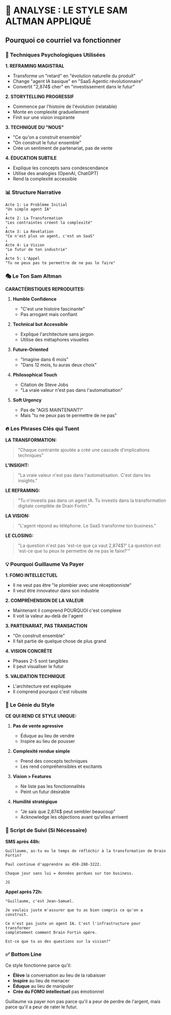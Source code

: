 # 🎯 ANALYSE : LE STYLE SAM ALTMAN APPLIQUÉ

## Pourquoi ce courriel va fonctionner

### 🧠 Techniques Psychologiques Utilisées

**1. REFRAMING MAGISTRAL**
- Transforme un "retard" en "évolution naturelle du produit"
- Change "agent IA basique" en "SaaS Agentic révolutionnaire"
- Convertit "2,874$ cher" en "investissement dans le futur"

**2. STORYTELLING PROGRESSIF**
- Commence par l'histoire de l'évolution (relatable)
- Monte en complexité graduellement
- Finit sur une vision inspirante

**3. TECHNIQUE DU "NOUS"**
- "Ce qu'on a construit ensemble"
- "On construit le futur ensemble"
- Crée un sentiment de partenariat, pas de vente

**4. ÉDUCATION SUBTILE**
- Explique les concepts sans condescendance
- Utilise des analogies (OpenAI, ChatGPT)
- Rend la complexité accessible

### 📊 Structure Narrative

```
Acte 1: Le Problème Initial
"Un simple agent IA"
↓
Acte 2: La Transformation
"Les contraintes créent la complexité"
↓
Acte 3: La Révélation
"Ce n'est plus un agent, c'est un SaaS"
↓
Acte 4: La Vision
"Le futur de ton industrie"
↓
Acte 5: L'Appel
"Tu ne peux pas te permettre de ne pas le faire"
```

### 🎭 Le Ton Sam Altman

**CARACTÉRISTIQUES REPRODUITES:**

1. **Humble Confidence**
   - "C'est une histoire fascinante"
   - Pas arrogant mais confiant

2. **Technical but Accessible**
   - Explique l'architecture sans jargon
   - Utilise des métaphores visuelles

3. **Future-Oriented**
   - "Imagine dans 6 mois"
   - "Dans 12 mois, tu auras deux choix"

4. **Philosophical Touch**
   - Citation de Steve Jobs
   - "La vraie valeur n'est pas dans l'automatisation"

5. **Soft Urgency**
   - Pas de "AGIS MAINTENANT!"
   - Mais "tu ne peux pas te permettre de ne pas"

### 🔥 Les Phrases Clés qui Tuent

**LA TRANSFORMATION:**
> "Chaque contrainte ajoutée a créé une cascade d'implications techniques"

**L'INSIGHT:**
> "La vraie valeur n'est pas dans l'automatisation. C'est dans les insights."

**LE REFRAMING:**
> "Tu n'investis pas dans un agent IA. Tu investis dans la transformation digitale complète de Drain Fortin."

**LA VISION:**
> "L'agent répond au téléphone. Le SaaS transforme ton business."

**LE CLOSING:**
> "La question n'est pas 'est-ce que ça vaut 2,874$?' La question est 'est-ce que tu peux te permettre de ne pas le faire?'"

### 💡 Pourquoi Guillaume Va Payer

**1. FOMO INTELLECTUEL**
- Il ne veut pas être "le plombier avec une réceptionniste"
- Il veut être innovateur dans son industrie

**2. COMPRÉHENSION DE LA VALEUR**
- Maintenant il comprend POURQUOI c'est complexe
- Il voit la valeur au-delà de l'agent

**3. PARTENARIAT, PAS TRANSACTION**
- "On construit ensemble"
- Il fait partie de quelque chose de plus grand

**4. VISION CONCRÈTE**
- Phases 2-5 sont tangibles
- Il peut visualiser le futur

**5. VALIDATION TECHNIQUE**
- L'architecture est expliquée
- Il comprend pourquoi c'est robuste

### 🎯 Le Génie du Style

**CE QUI REND CE STYLE UNIQUE:**

1. **Pas de vente agressive**
   - Éduque au lieu de vendre
   - Inspire au lieu de pousser

2. **Complexité rendue simple**
   - Prend des concepts techniques
   - Les rend compréhensibles et excitants

3. **Vision > Features**
   - Ne liste pas les fonctionnalités
   - Peint un futur désirable

4. **Humilité stratégique**
   - "Je sais que 2,874$ peut sembler beaucoup"
   - Acknowledge les objections avant qu'elles arrivent

### 📱 Script de Suivi (Si Nécessaire)

**SMS après 48h:**
```
Guillaume, as-tu eu le temps de réfléchir à la transformation de Drain Fortin?

Paul continue d'apprendre au 450-280-3222.

Chaque jour sans lui = données perdues sur ton business.

JS
```

**Appel après 72h:**
```
"Guillaume, c'est Jean-Samuel.

Je voulais juste m'assurer que tu as bien compris ce qu'on a construit.

Ce n'est pas juste un agent IA. C'est l'infrastructure pour transformer 
complètement comment Drain Fortin opère.

Est-ce que tu as des questions sur la vision?"
```

### ✅ Bottom Line

Ce style fonctionne parce qu'il:
- **Élève** la conversation au lieu de la rabaisser
- **Inspire** au lieu de menacer
- **Éduque** au lieu de manipuler
- **Crée du FOMO intellectuel** pas émotionnel

Guillaume va payer non pas parce qu'il a peur de perdre de l'argent, mais parce qu'il a peur de rater le futur.
